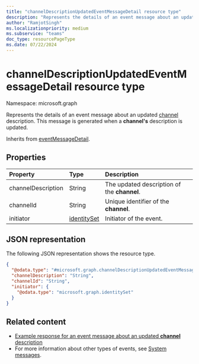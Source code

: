 ```yaml
---
title: "channelDescriptionUpdatedEventMessageDetail resource type"
description: "Represents the details of an event message about an updated channel description."
author: "RamjotSingh"
ms.localizationpriority: medium
ms.subservice: "teams"
doc_type: resourcePageType
ms.date: 07/22/2024
---
```


# channelDescriptionUpdatedEventMessageDetail resource type

Namespace: microsoft.graph

Represents the details of an event message about an updated [channel](../resources/channel.md) description.
This message is generated when a **channel's** description is updated.


Inherits from [eventMessageDetail](../resources/eventmessagedetail.md).

## Properties
|Property|Type|Description|
|:---|:---|:---|
|channelDescription|String|The updated description of the **channel**.|
|channelId|String|Unique identifier of the **channel**.|
|initiator|[identitySet](../resources/identityset.md)|Initiator of the event.|

## JSON representation
The following JSON representation shows the resource type.
<!-- {
  "blockType": "resource",
  "@odata.type": "microsoft.graph.channelDescriptionUpdatedEventMessageDetail",
  "baseType": "microsoft.graph.eventMessageDetail"
}
-->
``` json
{
  "@odata.type": "#microsoft.graph.channelDescriptionUpdatedEventMessageDetail",
  "channelDescription": "String",
  "channelId": "String",
  "initiator": {
    "@odata.type": "microsoft.graph.identitySet"
  }
}
```


## Related content
- [Example response for an event message about an updated **channel** description](/graph/system-messages/#channel-description-updated)
- For more information about other types of events, see [System messages](/graph/system-messages).
